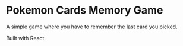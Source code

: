 # Pokemon Cards Memory Game

A simple game where you have to remember the last card you picked.

Built with React.
